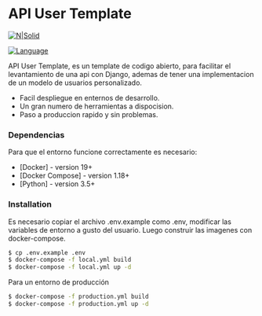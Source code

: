 # API User Template

[![N|Solid](https://upload.wikimedia.org/wikipedia/commons/thumb/7/75/Django_logo.svg/1200px-Django_logo.svg.png)](https://nodesource.com/products/nsolid)

[![Language](https://img.shields.io/badge/Python-3.5%20%7C%203.6%20%7C%203.7-blue.svg)](https://www.python.org/)


API User Template, es un template de codigo abierto, para facilitar el levantamiento de una api con Django, ademas de tener una implementacion de un modelo de usuarios personalizado.

  - Facil despliegue en enternos de desarrollo.
  - Un gran numero de herramientas a dispocision.
  - Paso a produccion rapido y sin problemas.

### Dependencias

Para que el entorno funcione correctamente es necesario:

* [Docker] - version 19+
* [Docker Compose] - version 1.18+
* [Python] - version 3.5+

### Installation

Es necesario copiar el archivo .env.example como .env, modificar las variables de entorno a gusto del usuario. Luego construir las imagenes con docker-compose.
```sh
$ cp .env.example .env
$ docker-compose -f local.yml build
$ docker-compose -f local.yml up -d
```

Para un entorno de producción

```sh
$ docker-compose -f production.yml build
$ docker-compose -f production.yml up -d
```

